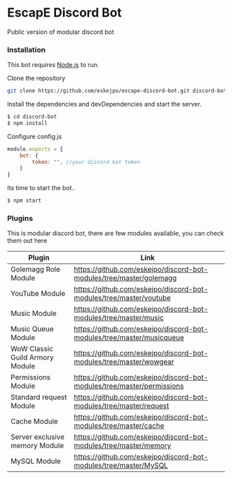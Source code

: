 # EscapE Discord Bot

Public version of modular discord bot


### Installation

This bot requires [Node.js](https://nodejs.org/) to run.

Clone the repository
```sh
git clone https://github.com/eskejpo/escape-discord-bot.git discord-bot
```
Install the dependencies and devDependencies and start the server.

```sh
$ cd discord-bot
$ npm install
```
Configure config.js
```js
module.exports = {
    bot: {
        token: "", //your discord bot token
    }
}
```

Its time to start the bot..

```sh
$ npm start
```

### Plugins

This is modular discord bot, there are few modules available, you can check them out here

| Plugin | Link |
| ------ | ------ |
| Golemagg Role Module | https://github.com/eskejpo/discord-bot-modules/tree/master/golemagg |
| YouTube Module | https://github.com/eskejpo/discord-bot-modules/tree/master/youtube |
| Music Module | https://github.com/eskejpo/discord-bot-modules/tree/master/music |
| Music Queue Module | https://github.com/eskejpo/discord-bot-modules/tree/master/musicqueue |
| WoW Classic Guild Armory Module | https://github.com/eskejpo/discord-bot-modules/tree/master/wowgear |
| Permissions Module | https://github.com/eskejpo/discord-bot-modules/tree/master/permissions |
| Standard request Module | https://github.com/eskejpo/discord-bot-modules/tree/master/request |
| Cache Module | https://github.com/eskejpo/discord-bot-modules/tree/master/cache |
| Server exclusive memory Module | https://github.com/eskejpo/discord-bot-modules/tree/master/memory |
| MySQL Module | https://github.com/eskejpo/discord-bot-modules/tree/master/MySQL |

